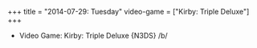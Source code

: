 +++
title = "2014-07-29: Tuesday"
video-game = ["Kirby: Triple Deluxe"]
+++


* Video Game: Kirby: Triple Deluxe {N3DS} /b/